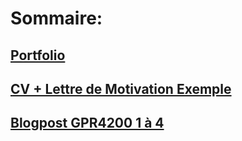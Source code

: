 # Sommaire:

## [Portfolio](https://florianrossignol.github.io/Pages/BlogpostGPR4100.1.md)

## [CV + Lettre de Motivation Exemple]()

## [Blogpost GPR4200 1 à 4]()

